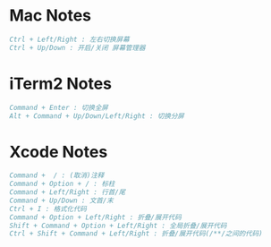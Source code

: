 <!--
@author: harold.duan
@date: 18-06-01
@memo: Notes logging
-->

# Mac Notes

``` Comments
Ctrl + Left/Right : 左右切换屏幕
Ctrl + Up/Down : 开启/关闭 屏幕管理器
```

# iTerm2 Notes

``` Comments
Command + Enter : 切换全屏
Alt + Command + Up/Down/Left/Right : 切换分屏
```

# Xcode Notes

``` Comments
Command +  / : (取消)注释
Command + Option + / : 标柱
Command + Left/Right : 行首/尾
Command + Up/Down : 文首/末
Ctrl + I : 格式化代码
Command + Option + Left/Right : 折叠/展开代码
Shift + Command + Option + Left/Right : 全局折叠/展开代码
Ctrl + Shift + Command + Left/Right : 折叠/展开代码(/**/之间的代码)
```